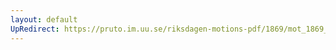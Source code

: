 ```yaml
---
layout: default
UpRedirect: https://pruto.im.uu.se/riksdagen-motions-pdf/1869/mot_1869__ak__2/mot_1869__ak__2-001.pdf
---
```

